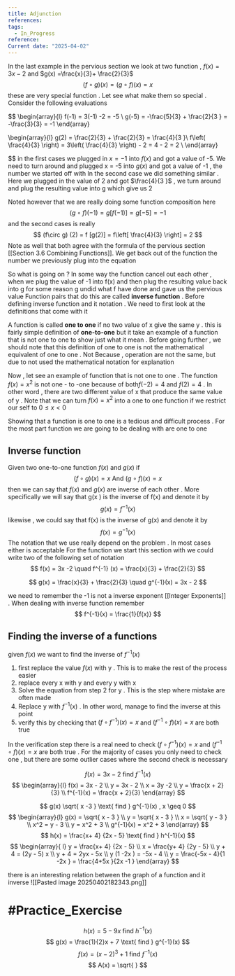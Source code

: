 ```yaml
---
title: Adjunction
references: 
tags:
  - In_Progress
reference: 
Current date: "2025-04-02"
---
```

In the last example in the pervious section we look at two function , $f(x) =3x -  2$ and $g(x) =\frac{x}{3}+ \frac{2}{3}$ 
$$
\left(f\circ g\right)\left(x\right)=\left(g\circ f\right)\left(x\right)=x
$$
these are very special function  . Let see what make them so special . Consider the following evaluations   


$$
\begin{array}{l}
f(-1) = 3(-1) -2  =  -5    \\
g(-5) = -\frac{5}{3} +  \frac{2}{3 }  = -\frac{3}{3}  =  -1 
\end{array}

$$
$$
\begin{array}{l}
 g(2) = \frac{2}{3} + \frac{2}{3}  = \frac{4}{3 }\\
f\left( \frac{4}{3} \right) = 3\left( \frac{4}{3} \right) - 2 =  4 - 2  = 2  \\
\end{array}

$$
in the first cases we plugged in $x = -1$ into $f(x)$ and got a value of -5. We need to turn around and plugged x =  -5 into $g(x)$  and got a  value of  -1 , the number we started off with 
In the second case we did something similar . Here we plugged in the value of 2 and got $\frac{4}{3 }$ , we turn around and plug the resulting value into g which give us 2 

Noted however that we are really doing some function composition here 
$$
(g\circ f) (-1 ) =  g[f(-1)]  = g[-5]  = -1 
$$
and the second cases is really  
$$
(f\circ g) (2)   = f [g(2)]  = f\left[ \frac{4}{3} \right]  = 2  
$$
Note as well that both agree with the formula of the pervious section  [[Section 3.6  Combining Functions]]. We get back out of the function the number we previously  plug  into the equation 

So what is going on ? In some way the function cancel out each other , when we plug the value of -1 into f(x) and then plug the resulting value back into  g  for some reason g undid what f have done and gave us the pervious value 
Function pairs that do this  are called **inverse function** . Before defining inverse function and it notation . We need to first look at the definitions  that come with it 

A function is called  **one to one** if no two value of x give the same y .  this is fairly simple definition of **one-to-one**  but it take an example of a function that is not one to one to show just what it mean . Before going further , we should note that this definition of one to one is not the  mathematical equivalent of one to one . Not  Because , operation are not the same, but due to    not used the mathematical notation for explanation 

Now , let see an example of function that is not one to one . The function $f(x) =  x^2$  is not  one - to -one because of both$f(-2) =4$ and $f( 2)= 4$ . In other word , there are two different value of  x that produce the same value of y . Note that we can turn $f(x) =x^2$ into  a one to one function if we restrict our self to $0\leq x<0$ 

Showing that a function is one to one is a tedious and difficult process . For the most part function we are going to be dealing with are one to one 


##  Inverse function 
Given  two one-to-one function $f(x) \text{ and } g(x)$ if  $$
(f \circ g)(x ) = x  \text{ And } (g\circ f)(x)  = x 
$$
then we can say that $f(x)$ and $g(x)$ are inverse of each other  . More specifically we will say that g(x ) is the inverse of f(x) and denote it by $$
g(x)  = f^{-1}(x) 
$$
likewise , we could say that f(x) is the inverse of g(x) and denote it by 
$$
f(x) = g^{-1}(x)
$$
The notation that we use really depend on the  problem . In  most cases either is   acceptable 
For the function we start this section with we could write two of the following set of notation  
$$
f(x)   =  3x   -2  \quad f^{-1} (x)  =  \frac{x}{3} + \frac{2}{3}
$$

$$
g(x)  =  \frac{x}{3} + \frac{2}{3}  \quad g^{-1}(x)  = 3x - 2 
$$

we need to remember the -1  is not a inverse exponent [[Integer Exponents]] . When dealing with inverse function remember 
$$
f^{-1}(x)  = \frac{1}{f(x)}
$$
## Finding the inverse of a functions 
given $f(x)$ we want to find the inverse of $f^{-1}(x)$  
1. first replace the value $f(x)$ with y . This is to make the rest of the process easier 
2. replace every x with y and every y with x 
3. Solve the equation from step 2 for y . This is the step where mistake are often made 
4. Replace y with $f^{-1}(x)$ . In other word, manage to find the inverse at this point 
5. verify this by checking that $(f\circ f^{-1})(x)  =x$ and $(f^{-1}\circ f)(x) =x$ are both true 


In the verification step there is a real need to check $(f\circ f^{-1})(x)  =x$ and $(f^{-1}\circ f)(x) =x$ are both true  . For the majority of cases you only need to check one , but there are some outlier cases where the second check is necessary 


$$
f(x)   = 3x  - 2 \text{ find } f^{-1}(x)  
$$
$$
\begin{array}{l}
f(x)   = 3x  - 2   \\
y =   3x  -  2  \\
x  =  3y   -2   \\
y  =  \frac{x +  2}{3}   \\
f^{-1}(x)    =  \frac{x +  2}{3}   
\end{array}
$$


$$
g(x) \sqrt{ x  -3  } \text{ find } g^{-1}(x) , x \geq 0  
$$
$$
\begin{array}{l}
g(x) =  \sqrt{  x - 3  }  \\
y  = \sqrt{ x - 3  }  \\
x = \sqrt{ y  - 3 }  \\
x^2  =  y  - 3   \\
y  =  x^2  + 3   \\
 g^{-1}(x)  = x^2  + 3  
\end{array}
$$
$$
h(x)  = \frac{x+ 4} {2x   - 5}   \text{ find } h^{-1}(x)
$$
$$
\begin{array}{ l}
y  = \frac{x+ 4} {2x   - 5}   \\
x   = \frac{y+ 4} {2y   - 5}   \\
y + 4 =  (2y - 5) x   \\
y +  4   = 2yx  - 5x  \\
y (1 -2x  )  = -5x  - 4  \\
y  =  \frac{-5x  - 4}{1 -2x } = \frac{4+5x }{2x  -1 }
\end{array}
$$

there is an interesting relation between the graph  of  a function and it inverse 
![[Pasted image 20250402182343.png]]


# #Practice_Exercise  

$$
h(x )   = 5- 9x \text{ find } h^{-1}(x )
$$
$$
g(x)  =  \frac{1}{2}x + 7 \text{ find } g^{-1}(x)
$$
$$
f(x) = (x  - 2)^3 + 1 \text{ find } f^{-1}(x)
$$
$$
A(x) = \sqrt{  }
$$
